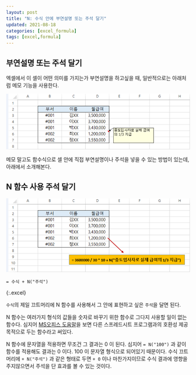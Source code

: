 ```yaml
---
layout: post
title: "N: 수식 안에 부연설명 또는 주석 달기"
updated: 2021-08-18
categories: [excel_formula]
tags: [excel,formula]
---
```


## 부연설명 또는 주석 달기

엑셀에서 이 셀이 어떤 의미를 가지는가 부연설명을 하고싶을 때, 일반적으로는 아래처럼 메모 기능을 사용한다.

![그림00](/img/msoffice/formula/formula-3910-00.png)

메모 말고도 함수식으로 셀 안에 직접 부연설명이나 주석을 넣을 수 있는 방법이 있는데, 아래에서 소개해본다.

## N 함수 사용 주석 달기

![그림01](/img/msoffice/formula/formula-3910-01.png)

```excel
= 수식 + N("주석")
```
{:.excel}

`수식`의 제일 끄트머리에 N 함수를 사용해서 그 안에 표현하고 싶은 `주석`을 달면 된다.

N 함수는 여러가지 형식의 값들을 숫자로 바꾸기 위한 함수로 그다지 사용할 일이 없는 함수다. 심지어 [MS오피스 도움말](https://support.microsoft.com/ko-kr/office/n-%ed%95%a8%ec%88%98-a624cad1-3635-4208-b54a-29733d1278c9?ui=ko-kr&rs=ko-kr&ad=kr)을 보면 다른 스프레드시트 프로그램과의 호환성 제공 목적으로 두는 함수라고 써있다.

N 함수에 문자열을 적용하면 무조건 그 결과는 0 이 된다. 심지어 `= N("100")` 과 같이 함수를 적용해도 결과는 0 이다. 100 이 문자열 형식으로 되어있기 때문이다. 수식 끄트머리에 `+ N("주석")` 과 같은 형태로 두면 `+ 0` 이나 마찬가지이므로 수식 결과에 영향을 주지않으면서 주석을 단 효과를 볼 수 있는 것이다.